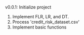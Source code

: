 v0.0.1: Initialize project

1. Implement FLR, LR, and DT. 
2. Process 'credit_risk_dataset.csv'
3. Implement basic functions

